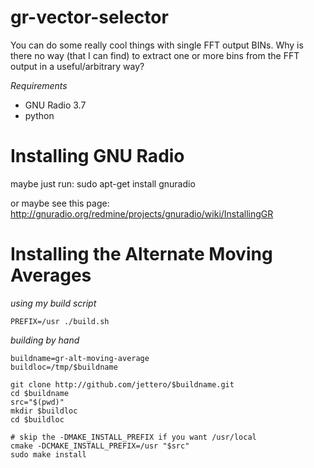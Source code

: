 gr-vector-selector
==================

You can do some really cool things with single FFT output BINs.  Why is there no
way (that I can find) to extract one or more bins from the FFT output in a
useful/arbitrary way?

*Requirements*

* GNU Radio 3.7
* python

Installing GNU Radio
====================

maybe just run:
sudo apt-get install gnuradio

or maybe see this page:
http://gnuradio.org/redmine/projects/gnuradio/wiki/InstallingGR


Installing the Alternate Moving Averages
========================================

*using my build script*

    PREFIX=/usr ./build.sh

*building by hand*

    buildname=gr-alt-moving-average
    buildloc=/tmp/$buildname

    git clone http://github.com/jettero/$buildname.git
    cd $buildname
    src="$(pwd)"
    mkdir $buildloc
    cd $buildloc

    # skip the -DMAKE_INSTALL_PREFIX if you want /usr/local
    cmake -DCMAKE_INSTALL_PREFIX=/usr "$src"
    sudo make install
